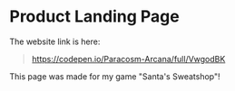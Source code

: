 # Product Landing Page

The website link is here:
> https://codepen.io/Paracosm-Arcana/full/VwgodBK

This page was made for my game "Santa's Sweatshop"!
